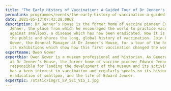 ```yaml
---
title: "The Early History of Vaccination: A Guided Tour of Dr Jenner's House"
permalink: programmes/events/the-early-history-of-vaccination-a-guided-tour-of-dr-jenner-house/
date: 2021-05-13T07:43:28.096Z
description: Dr Jenner’s House is the former home of vaccine pioneer Edward
  Jenner, the place from which he encouraged the world to practice vaccination
  against smallpox, a disease which has now been eradicated. Now it is open to
  the public and shares the long, global history of vaccination. Join Owen
  Gower, the General Manager at Dr Jenner's House, for a tour of the house and
  its exhibitions which show how this first vaccination changed the world.
expertname: Owen Gower
expertbio: Owen Gower is a museum professional and historian. As General Manager
  at Dr Jenner’s House, the former home of vaccine pioneer Edward Jenner, he is
  responsible for leading the development of the museum and its activities. He
  has a keen interest in vaccination and regularly speaks on its history, the
  eradication of smallpox, and the life of Edward Jenner.
expertpic: /static/img/C_EV_SEC_VIS_1.jpg
---
```

